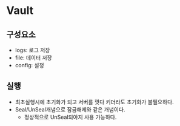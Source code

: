 # Vault
## 구성요소
- logs: 로그 저장 
- file: 데이터 저장
- config: 설정

## 실행
- 최초실행시에 초기화가 되고 서버를 껏다 키더라도 초기화가 불필요하다.
- Seal/UnSeal개념으로 잠금해제와 같은 개념이다. 
  - 정상적으로 UnSeal되야지 사용 가능하다.